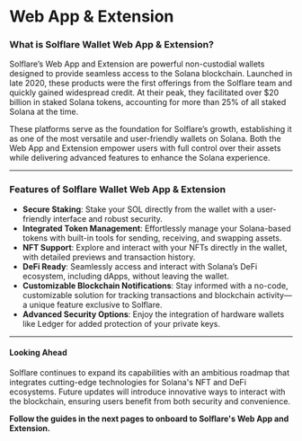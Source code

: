 # Web App & Extension

### **What is Solflare Wallet Web App & Extension?**

Solflare’s Web App and Extension are powerful non-custodial wallets designed to provide seamless access to the Solana blockchain. Launched in late 2020, these products were the first offerings from the Solflare team and quickly gained widespread credit. At their peak, they facilitated over $20 billion in staked Solana tokens, accounting for more than 25% of all staked Solana at the time.

These platforms serve as the foundation for Solflare’s growth, establishing it as one of the most versatile and user-friendly wallets on Solana. Both the Web App and Extension empower users with full control over their assets while delivering advanced features to enhance the Solana experience.

***

### **Features of Solflare Wallet Web App & Extension**

* **Secure Staking**: Stake your SOL directly from the wallet with a user-friendly interface and robust security.
* **Integrated Token Management**: Effortlessly manage your Solana-based tokens with built-in tools for sending, receiving, and swapping assets.
* **NFT Support**: Explore and interact with your NFTs directly in the wallet, with detailed previews and transaction history.
* **DeFi Ready**: Seamlessly access and interact with Solana’s DeFi ecosystem, including dApps, without leaving the wallet.
* **Customizable Blockchain Notifications**: Stay informed with a no-code, customizable solution for tracking transactions and blockchain activity—a unique feature exclusive to Solflare.
* **Advanced Security Options**: Enjoy the integration of hardware wallets like Ledger for added protection of your private keys.

***

#### **Looking Ahead**

Solflare continues to expand its capabilities with an ambitious roadmap that integrates cutting-edge technologies for Solana's NFT and DeFi ecosystems. Future updates will introduce innovative ways to interact with the blockchain, ensuring users benefit from both security and convenience.

**Follow the guides in the next pages to onboard to Solflare's Web App and Extension.**

[\
](https://docs.solflare.com/solflare/onboarding/mobile/import-any-solana-wallet)
